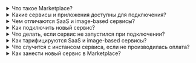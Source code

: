 
<details>

<summary>Что такое Marketplace?</summary>

Marketplace — подсистема VK Cloud, которая предоставляет клиентам доступ к сторонним сервисам разного рода, подробнее в статье [О сервисе](../concepts/about/).

</details>

<details>

<summary>Какие сервисы и приложения доступны для подключения?</summary>

Актуальный список сервисов и приложений вы можете посмотреть в личном кабинете VK Cloud в разделе [Магазин приложений](https://msk.cloud.vk.com/app/services/marketplace).

</details>

<details>

<summary>Чем отличаются SaaS и image-based сервисы?</summary>

Сервисы различаются архитектурой и тарификацией, полный список отличий в статье [О сервисе](../concepts/about#tipy_servisov).

</details>

<details>

<summary>Как подключить новый сервис?</summary>

[Воспользуйтесь инструкцией](../service-management/pr-instance-add/) по подключению инстанса сервиса.

</details>

<details>

<summary>Что делать, если сервис не запустился при подключении?</summary>

1. Проверьте, достаточно ли в проекте квот для разворачивания сервиса. Освободите ресурсы или увеличьте квоты через [техническую поддержку](/ru/contacts).
1. При [предоплатной системе оплаты](../tariffication/): проверьте, достаточно ли средств на счете проекта.
1. [Обновите](../service-management/pr-instance-manage#peresozdanie_ili_povtornoe_obnovlenie_instansa_servisa) инстанс сервиса.

</details>

<details>

<summary>Как тарифицируются SaaS и image-based сервисы?</summary>

Набор тарифицируемых ресурсов отличается для разных типов сервисов, подробнее в статье [Тарификация](../tariffication/).

</details>

<details>

<summary>Что случится с инстансом сервиса, если не производилась оплата?</summary>

Если при постоплатном способе не производилась оплата, сервис будет удален, подробнее в статье [Тарификация](../tariffication/).

</details>

<details>

<summary>Как занести новый сервис в Marketplace?</summary>

Напишите по адресу `marketplace@cloud.vk.com` с информацией о сервисе, который собираетесь добавить в Marketplace.

</details>
